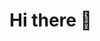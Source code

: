 # Hi there 👋

<!--
---

## 👤 **Personal Information**

**Name:** Oleksandr Miagotin  
**Email:** [oleksandr.miagotin@gmail.com](mailto:oleksandr.miagotin@gmail.com)  
**LinkedIn:** [linkedin.com/in/alex-miagotin](https://www.linkedin.com/in/alex-miagotin/)  
**GitHub:** [github.com/alex-miagotin](https://github.com/alex-miagotin)  
**Location:** Remote

---

## 🧠 **Summary**

Software Engineer with a strong background in frontend development, backend architecture, and hardware-software integration. Passionate about clean code, modern tech stacks, and building seamless user experiences. Skilled in C++, TypeScript, Electron, React. Adept at collaborating across teams, optimizing performance, and maintaining test-driven, scalable systems.

---

## 🛠 **Technical Skills**

**Languages:** TypeScript, C++, Python  
**Frontend:** React, Redux, Angular, SCSS, Tailwind CSS, Material UI, styled-components  
**Backend:** Node.js, .NET, Express, Laravel, GraphQL, REST   
**Tools:** Webpack, Docker, Jenkins, GitHub Actions, Conan, CMake  
**Testing:** Jest, React Testing Library, Google Test, Mocha  
**Hardware:** Instrument integration, serial communication, socket protocols, plate readers, liquid handler, motor control  
**Others:** WordPress, Photoshop, Figma, Sketch, AWS, Azure DevOps, Linux, Electron

---

## 💼 **Work Experience**

### 🔷 **Svitla Systems Inc.**
**Project:** **[DNA Script, Inc.](https://github.com/dna-script-inc) (2021 — Present)**

**Role:** Software Engineer (C++, TypeScript)

#### 🧪 Project Overview

Building a hardware-integrated desktop application with Electron and a C++ backend for workflow orchestration of laboratory instruments.

**Technologies:** React.js, Next.js, Electron, WebSocket, Tailwind, MUI, CMake, Conan, protobuf

**Responsibilities:**

- Developed workflows for deck checks, reagent management, and plate scanning.
- Created custom React hooks and reusable UI components.
- Integrated WebSocket events for real-time updates.
- Developed and tested C++ backend modules using Google Test.
- Collaborated with hardware engineers and documented architecture.

---

### 🔷 **Svitla Systems Inc.**
**Role:** Software Engineer  
**Project:** Risk Management Software (Sphera)  
**Duration:** Jul 2020 – Dec 2020  
**Stack:** C#, Visual Basic, React.js, MySQL, Azure DevOps

### 🔷 **Svitla Systems Inc.**
**Role:** Frontend Engineer  
**Project:** Alpha FX – Currency Exchange Platform  
**Duration:** Mar 2020 – Jul 2020  
**Stack:** React.js, TypeScript, RxJS, Material UI, Jenkins

### 🔷 **Tumli**
**Role:** Web Developer  
**Duration:** Nov 2018 – Dec 2019  
**Project:** Graphic Design Platform  
**Stack:** Laravel, Python, AWS, React, TypeScript, MVVM

### 🔷 **WpWay**
**Role:** Frontend Web Developer  
**Duration:** Dec 2017 – Oct 2018  
**Project:** WordPress Theme Builder  
**Stack:** React.js, Redux, PHP, Webpack

### 🔷 **CloudBuckit**
**Role:** Web Developer  
**Duration:** 2016 – 2017  
**Project:** Cloud Storage Integration Tool  
**Stack:** .NET, React.js, Redux, SASS

### 🔷 **Itembridge**
**Role:** Frontend Developer  
**Duration:** 2014 – 2017  
**Project:** HTML & WordPress Templates  
**Stack:** HTML5, CSS3, JavaScript, jQuery, Gulp

---

## 🧭 **Hobbies**

Game Development  
Web Security  
IoT Projects  
Low-Level Programming (C/C++)

---

> *"I prefer to build only what is truly needed and ensure every piece serves a purpose."*

**alex-miagotin/alex-miagotin** is a ✨ _special_ ✨ repository because its `README.md` (this file) appears on your GitHub profile.

Here are some ideas to get you started:

- 🔭 I’m currently working on ...
- 🌱 I’m currently learning ...
- 👯 I’m looking to collaborate on ...
- 🤔 I’m looking for help with ...
- 💬 Ask me about ...
- 📫 How to reach me: ...
- 😄 Pronouns: ...
- ⚡ Fun fact: ...
-->
